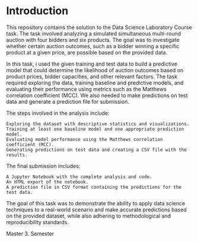 # Introduction

This repository contains the solution to the Data Science Laboratory Course task. The task involved analyzing a simulated simultaneous multi-round auction with four bidders and six products. The goal was to investigate whether certain auction outcomes, such as a bidder winning a specific product at a given price, are possible based on the provided data.

In this task, i used the given training and test data to build a predictive model that could determine the likelihood of auction outcomes based on product prices, bidder capacities, and other relevant factors. The task required exploring the data, training baseline and predictive models, and evaluating their performance using metrics such as the Matthews correlation coefficient (MCC). We also needed to make predictions on test data and generate a prediction file for submission.

The steps involved in the analysis include:

    Exploring the dataset with descriptive statistics and visualizations.
    Training at least one baseline model and one appropriate prediction model.
    Evaluating model performance using the Matthews correlation coefficient (MCC).
    Generating predictions on test data and creating a CSV file with the results.

The final submission includes:

    A Jupyter Notebook with the complete analysis and code.
    An HTML export of the notebook.
    A prediction file in CSV format containing the predictions for the test data.

The goal of this task was to demonstrate the ability to apply data science techniques to a real-world scenario and make accurate predictions based on the provided dataset, while also adhering to methodological and reproducibility standards.

Master 3. Semester